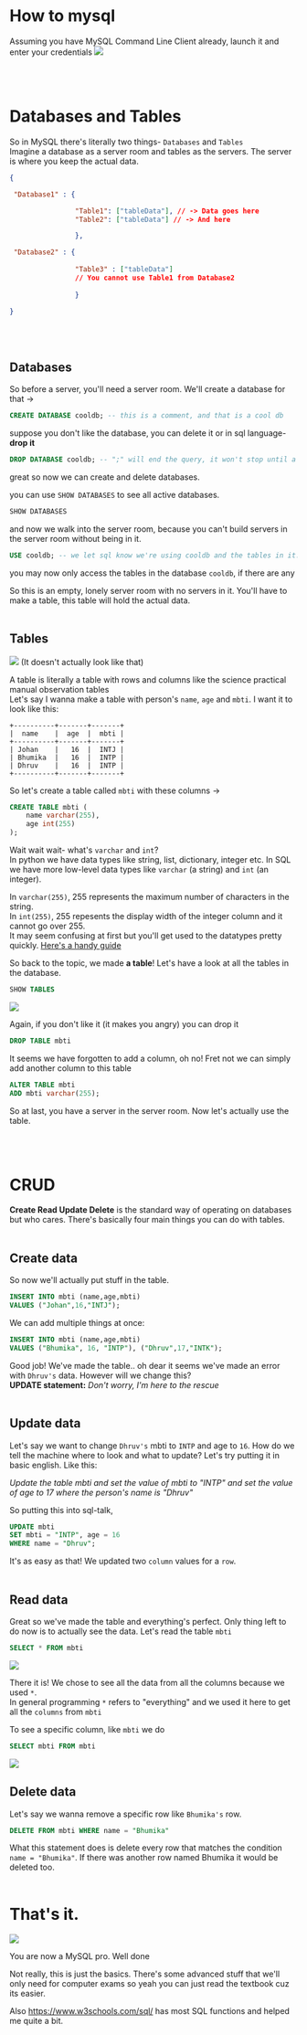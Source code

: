 # How to mysql
Assuming you have MySQL Command Line Client already, launch it and enter your credentials
![](../imgs/mysqlclient.png)

<br><br>

# Databases and Tables
So in MySQL there's literally two things- `Databases` and `Tables` <br>
Imagine a database as a server room and tables as the servers. The server is where you keep the actual data.

```json
{

 "Database1" : {

                "Table1": ["tableData"], // -> Data goes here
                "Table2": ["tableData"] // -> And here

                },

 "Database2" : {
                
                "Table3" : ["tableData"] 
                // You cannot use Table1 from Database2
    
                }

}
```
<br><br>
## Databases
So before a server, you'll need a server room. We'll create a database for that ->
```sql
CREATE DATABASE cooldb; -- this is a comment, and that is a cool db
``` 
suppose you don't like the database, you can delete it or in sql language- **drop it**
```sql
DROP DATABASE cooldb; -- ";" will end the query, it won't stop until a stopper like ;
```
great so now we can create and delete databases.

you can use `SHOW DATABASES` to see all active databases.
```sql
SHOW DATABASES
```


and now we walk into the server room, because you can't build servers in the server room without being in it.
```sql
USE cooldb; -- we let sql know we're using cooldb and the tables in it.
```

you may now only access the tables in the database `cooldb`, if there are any

So this is an empty, lonely server room with no servers in it. You'll have to make a table, this table will hold the actual data.
<br><br>

## Tables
![](../imgs/table.png) (It doesn't actually look like that)

A table is literally a table with rows and columns like the science practical manual observation tables <br>
Let's say I wanna make a table with person's `name`, `age` and  `mbti`. I want it to look like this:

```
+----------+-------+-------+
|  name    |  age  |  mbti |
+----------+-------+-------+
| Johan    |   16  |  INTJ |
| Bhumika  |   16  |  INTP |
| Dhruv    |   16  |  INTP |
+----------+-------+-------+
```
So let's create a table called `mbti` with these columns ->
```sql
CREATE TABLE mbti (
    name varchar(255),
    age int(255)
);
```
Wait wait wait- what's `varchar` and `int`? <br>
In python we have data types like string, list, dictionary, integer etc. In SQL we have more low-level data types like `varchar` (a string) and `int` (an integer). <br>

In `varchar(255)`, 255 represents the maximum number of characters in the string. <br>
In `int(255)`, 255 repesents the display width of the integer column and it cannot go over 255. <br>
It may seem confusing at first but you'll get used to the datatypes pretty quickly. [Here's a handy guide](https://www.w3schools.com/sql/sql_datatypes.asp)

So back to the topic, we made **a table**! Let's have a look at all the tables in the database.
```sql
SHOW TABLES
```
![](../imgs/showtables.png) <br>

Again, if you don't like it (it makes you angry) you can drop it
```sql
DROP TABLE mbti
```

It seems we have forgotten to add a column, oh no! Fret not we can simply add another column to this table
```sql
ALTER TABLE mbti
ADD mbti varchar(255);
```

So at last, you have a server in the server room. Now let's actually use the table.

<br><br>

# CRUD
**Create Read Update Delete** is the standard way of operating on databases but who cares. There's basically four main things you can do with tables. <br><br>
## Create data
So now we'll actually put stuff in the table.
```sql
INSERT INTO mbti (name,age,mbti)
VALUES ("Johan",16,"INTJ");
```
We can add multiple things at once:
```sql
INSERT INTO mbti (name,age,mbti)
VALUES ("Bhumika", 16, "INTP"), ("Dhruv",17,"INTK");
```
Good job! We've made the table.. oh dear it seems we've made an error with `Dhruv's` data. However will we change this? <br>
**UPDATE statement:** *Don't worry, I'm here to the rescue*
<br><br>

## Update data

Let's say we want to change `Dhruv's` mbti to `INTP` and age to `16`. How do we tell the machine where to look and what to update? Let's try putting it in basic english. Like this:

*Update the table mbti and set the value of mbti to "INTP" and set the value of age to 17 where the person's name is "Dhruv"*

So putting this into sql-talk,
```sql
UPDATE mbti
SET mbti = "INTP", age = 16
WHERE name = "Dhruv";
```
It's as easy as that! We updated two `column` values for a `row`.
<br><br>

## Read data

Great so we've made the table and everything's perfect. Only thing left to do now is to actually see the data. Let's read the table `mbti`

```sql
SELECT * FROM mbti
```
![](../imgs/showtabledata.png)

There it is! We chose to see all the data from all the columns because we used `*`. <br>
In general programming `*` refers to "everything" and we used it here to get all the `columns` from `mbti`

To see a specific column, like `mbti` we do
```sql
SELECT mbti FROM mbti
```
![](./imgs/showspecificcolumns.png)
<br>

## Delete data

Let's say we wanna remove a specific row like `Bhumika's` row.
```sql
DELETE FROM mbti WHERE name = "Bhumika"
```
What this statement does is delete every row that matches the condition `name = "Bhumika"`. If there was another row named Bhumika it would be deleted too.
<br><br>

# That's it.

![](../imgs/welldone.jpg)

You are now a MySQL pro. Well done

Not really, this is just the basics. There's some advanced stuff that we'll only need for computer exams so yeah you can just read the textbook cuz its easier.

Also https://www.w3schools.com/sql/ has most SQL functions and helped me quite a bit.